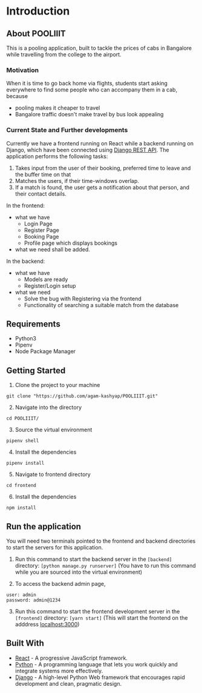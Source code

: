 # Introduction

## About POOLIIIT 
This is a pooling application, built to tackle the prices of cabs in Bangalore while travelling from the college to the airport. 

### Motivation
When it is time to go back home via flights, students start asking everywhere to find some people who can accompany them in a cab, because 
* pooling makes it cheaper to travel
* Bangalore traffic doesn't make travel by bus look appealing

### Current State and Further developments
Currently we have a frontend running on React while a backend running on Django, which have been connected using [Django REST API](https://www.django-rest-framework.org/).
The application performs the following tasks:
  1. Takes input from the user of their booking, preferred time to leave and the buffer time on that
  2. Matches the users, if their time-windows overlap. 
  3. If a match is found, the user gets a notification about that person, and their contact details.

In the frontend:
* what we have
  * Login Page
  * Register Page
  * Booking Page
  * Profile page which displays bookings
* what we need
  shall be added.

In the backend:
* what we have
  * Models are ready
  * Register/Login setup
* what we need
  * Solve the bug with Registering via the frontend
  * Functionality of searching a suitable match from the database
  
## Requirements
* Python3
* Pipenv
* Node Package Manager

## Getting Started
1. Clone the project to your machine
```shell
git clone "https://github.com/agam-kashyap/POOLIIIT.git"
```
2. Navigate into the directory
```shell
cd POOLIIIT/
```
3. Source the virtual environment
```shell
pipenv shell
```
4. Install the dependencies
```shell
pipenv install
```
5. Navigate to frontend directory
```shell
cd frontend
```
6. Install the dependencies
```shell
npm install
```

## Run the application
You will need two terminals pointed to the frontend and backend directories to start the servers for this application.

1. Run this command to start the backend server in the ```[backend]``` directory: ```[python manage.py runserver]``` (You have to run this command while you are sourced into the virtual environment)

2. To access the backend admin page,
```shell
user: admin
password: admin@1234
```

3. Run this command to start the frontend development server in the ```[frontend]``` directory: ```[yarn start]``` (This will start the frontend on the adddress [localhost:3000](http://localhost:3000))

## Built With

* [React](https://reactjs.org) - A progressive JavaScript framework.
* [Python](https://www.python.org/) - A programming language that lets you work quickly and integrate systems more effectively.
* [Django](http://djangoproject.org/) - A high-level Python Web framework that encourages rapid development and clean, pragmatic design.


